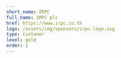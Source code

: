 ```yaml
---
short_name: IRPC
full_name: IRPC plc
href: https://www.irpc.co.th
logo: /assets/img/sponsors/irpc-logo.svg
type: customer
level: gold
order: 1
---
```

